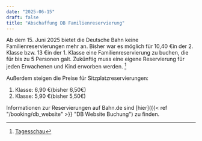 ```yaml
---
date: "2025-06-15"
draft: false
title: "Abschaffung DB Familienreservierung"
---
```


Ab dem 15. Juni 2025 bietet die Deutsche Bahn keine Familienreservierungen mehr an. Bisher war es möglich für 10,40 €in der 2. Klasse bzw. 13 €in der 1. Klasse eine Familienreservierung zu buchen, die für bis zu 5 Personen galt. Zukünftig muss eine eigene Reservierung für jeden Erwachenen und Kind erworben werden. [^1]

Außerdem steigen die Preise für Sitzplatzreservierungen:

1. Klasse: 6,90 €(bisher 6,50€)
2. Klasse: 5,90 €(bisher 5,50€)

Informationen zur Reservierungen auf Bahn.de sind [hier]({{< ref "/booking/db_website" >}} "DB Website Buchung") zu finden.

[^1]: [Tagesschau](https://www.tagesschau.de/wirtschaft/verbraucher/bahn-familienreservierung-kritik-100.html)
